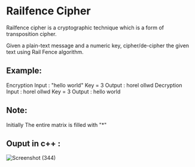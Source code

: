 # Railfence Cipher

Railfence cipher is a cryptographic technique which is a form of transposition cipher.

Given a plain-text message and a numeric key, cipher/de-cipher the given text using Rail Fence algorithm. 

## Example:

Encryption
Input :  "hello world"
Key = 3
Output : horel ollwd
Decryption
Input : horel ollwd
Key = 3
Output : hello world

## Note:

Initially The entire matrix is filled with "*"



## Ouput in c++ :

![Screenshot (344)](https://user-images.githubusercontent.com/80022302/218141393-7522bb63-adbc-42da-8a52-946c23573961.png)
